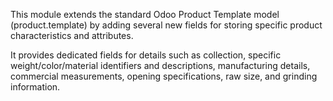 This module extends the standard Odoo Product Template model
(product.template) by adding several new fields for storing specific
product characteristics and attributes.

It provides dedicated fields for details such as collection, specific
weight/color/material identifiers and descriptions, manufacturing
details, commercial measurements, opening specifications, raw size, and
grinding information.
